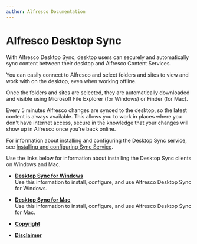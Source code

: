 ```yaml
---
author: Alfresco Documentation
---
```


# Alfresco Desktop Sync

With Alfresco Desktop Sync, desktop users can securely and automatically sync content between their desktop and Alfresco Content Services.

You can easily connect to Alfresco and select folders and sites to view and work with on the desktop, even when working offline.

Once the folders and sites are selected, they are automatically downloaded and visible using Microsoft File Explorer \(for Windows\) or Finder \(for Mac\).

Every 5 minutes Alfresco changes are synced to the desktop, so the latest content is always available. This allows you to work in places where you don't have internet access, secure in the knowledge that your changes will show up in Alfresco once you're back online.

For information about installing and configuring the Desktop Sync service, see [Installing and configuring Sync Service](https://docs.alfresco.com/syncservice/concepts/desktopsync-admin.html).

Use the links below for information about installing the Desktop Sync clients on Windows and Mac.

-   **[Desktop Sync for Windows](../concepts/ds-overview-win.md)**  
Use this information to install, configure, and use Alfresco Desktop Sync for Windows.
-   **[Desktop Sync for Mac](../concepts/ds-overview-mac.md)**  
Use this information to install, configure, and use Alfresco Desktop Sync for Mac.
-   **[Copyright](../reuse/copyright.md)**  

-   **[Disclaimer](../reuse/disclaimer.md)**  


